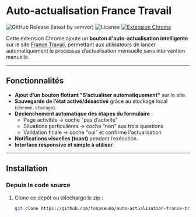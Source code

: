 # Auto-actualisation France Travail

![GitHub Release (latest by semver)](https://img.shields.io/github/v/release/DorianABDS/france-travail-chrome-extension)
![License](https://img.shields.io/github/license/DorianABDS/france-travail-chrome-extension)
[![Extension Chrome](https://img.shields.io/badge/Chrome%20Web%20Store-Visiter%20l'extension-blue?logo=google-chrome)](https://chrome.google.com/webstore/detail/nheggicfofogaeahlempbhgfefbpokbh)



Cette extension Chrome ajoute un **bouton d'auto-actualisation intelligente** sur le site [France Travail](https://www.francetravail.fr), permettant aux utilisateurs de lancer automatiquement le processus d’actualisation mensuelle sans intervention manuelle.

---

## Fonctionnalités

- **Ajout d’un bouton flottant "S’actualiser automatiquement"** sur le site.
- **Sauvegarde de l’état activé/désactivé** grâce au stockage local (`chrome.storage`).
- **Déclenchement automatique des étapes du formulaire** :
  - Page activités → coche "pas d’activité"
  - Situations particulières → coche "non" aux trois questions
  - Validation finale → coche "oui" et confirme l'actualisation
- **Notifications visuelles (toast)** pendant l’exécution.
- **Interface responsive et simple à utiliser**.

---

## Installation

### Depuis le code source

1. Clone ce dépôt ou télécharge le zip :
   ```bash
   git clone https://github.com/tonpseudo/auto-actualisation-france-travail.git